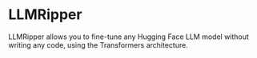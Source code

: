 # LLMRipper
LLMRipper allows you to fine-tune any Hugging Face LLM model without writing any code, using the Transformers architecture.
